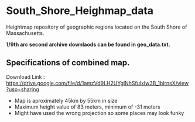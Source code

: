 # South_Shore_Heighmap_data
Heightmap repository of geographic regions located on the South Shore of Massachusetts.

**1/9th arc second archive downlaods can be found in geo_data.txt.**

## Specifications of combined map.

Download Link : https://drive.google.com/file/d/1amzVd9LH2UYglNhSfulxIw3B_1blrnsX/view?usp=sharing

- Map is aproximately 45km by 55km in size
- Maximum height value of 83 meters, minimum of -31 meters
- Might have used the wrong projection so some places may look funky
